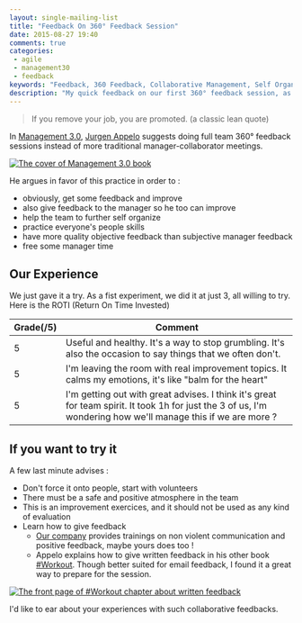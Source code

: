```yaml
---
layout: single-mailing-list
title: "Feedback On 360° Feedback Session"
date: 2015-08-27 19:40
comments: true
categories:
 - agile
 - management30
 - feedback
keywords: "Feedback, 360 Feedback, Collaborative Management, Self Organizing Team, Management 3.0"
description: "My quick feedback on our first 360° feedback session, as described in the Management 3.0 book"
---
```

> If you remove your job, you are promoted. (a classic lean quote)

In [Management 3.0](http://www.amazon.com/Management-3-0-Leading-Developers-Developing-ebook/dp/B004ISL6JY/ref=sr_1_1?tag=pbourgau-20&amp;ie=UTF8&qid=1438085414&sr=8-1&keywords=management+3.0), [Jurgen Appelo](http://jurgenappelo.com/) suggests doing full team 360° feedback sessions instead of more traditional manager-collaborator meetings.

[![The cover of Management 3.0 book]({{site.url}}{{site.baseurl}}/imgs/2015-08-27-feedback-on-360-degrees-feedback-session/management30.jpg)](http://www.amazon.com/Management-3-0-Leading-Developers-Developing-ebook/dp/B004ISL6JY/ref=sr_1_1?tag=pbourgau-20&amp;ie=UTF8&qid=1438085414&sr=8-1&keywords=management+3.0)

He argues in favor of this practice in order to :

* obviously, get some feedback and improve
* also give feedback to the manager so he too can improve
* help the team to further self organize
* practice everyone's people skills
* have more quality objective feedback than subjective manager feedback
* free some manager time

## Our Experience

We just gave it a try. As a fist experiment, we did it at just 3, all willing to try. Here is the ROTI (Return On Time Invested)

Grade(/5) | Comment
-----------------|--------
5 | Useful and healthy. It's a way to stop grumbling. It's also the occasion to say things that we often don't.
5 | I'm leaving the room with real improvement topics. It calms my emotions, it's like "balm for the heart"
5 | I'm getting out with great advises. I think it's great for team spirit. It took 1h for just the 3 of us, I'm wondering how we'll manage this if we are more ?

## If you want to try it

A few last minute advises  :

* Don't force it onto people, start with volunteers
* There must be a safe and positive atmosphere in the team
* This is an improvement exercices, and it should not be used as any kind of evaluation
* Learn how to give feedback
   * [Our company](http://www.murex.com) provides trainings on non violent communication and positive feedback, maybe yours does too !
   * Appelo explains how to give written feedback in his other book [#Workout](http://www.amazon.com/gp/product/9492032023). Though better suited for email feedback, I found it a great way to prepare for the session.

[![The front page of #Workout chapter about written feedback]({{site.url}}{{site.baseurl}}/imgs/2015-08-27-feedback-on-360-degrees-feedback-session/feedback-wrap.jpg)](https://management30.com/product/workouts/)

I'd like to ear about your experiences with such collaborative feedbacks.
